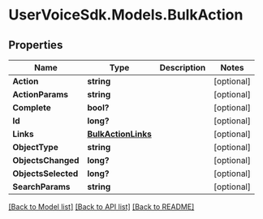 # UserVoiceSdk.Models.BulkAction
## Properties

Name | Type | Description | Notes
------------ | ------------- | ------------- | -------------
**Action** | **string** |  | [optional] 
**ActionParams** | **string** |  | [optional] 
**Complete** | **bool?** |  | [optional] 
**Id** | **long?** |  | [optional] 
**Links** | [**BulkActionLinks**](BulkActionLinks.md) |  | [optional] 
**ObjectType** | **string** |  | [optional] 
**ObjectsChanged** | **long?** |  | [optional] 
**ObjectsSelected** | **long?** |  | [optional] 
**SearchParams** | **string** |  | [optional] 

[[Back to Model list]](../README.md#documentation-for-models) [[Back to API list]](../README.md#documentation-for-api-endpoints) [[Back to README]](../README.md)


